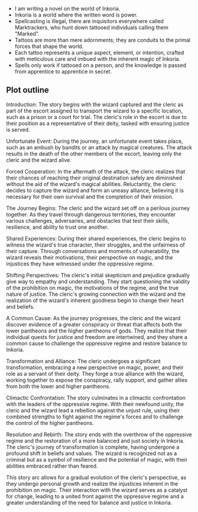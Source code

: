 - I am writing a novel on the world of Inkoria. 
- Inkoria is a world where the written word is power.
- Spellcasting is illegal, there are inquisitors everywhere called Marktrackers, who hunt down tattooed individuals calling them "Marked".
- Tattoos are more than mere adornments; they are conduits to the primal forces that shape the world. 
- Each tattoo represents a unique aspect, element, or intention, crafted with meticulous care and imbued with the inherent magic of Inkoria. 
- Spells only work if tattooed on a person, and the knowledge is passed from apprentice to apprentice in secret.

## Plot outline

Introduction: The story begins with the wizard captured and the cleric as part of the escort assigned to transport the wizard to a specific location, such as a prison or a court for trial. The cleric's role in the escort is due to their position as a representative of their deity, tasked with ensuring justice is served.

Unfortunate Event: During the journey, an unfortunate event takes place, such as an ambush by bandits or an attack by magical creatures. The attack results in the death of the other members of the escort, leaving only the cleric and the wizard alive.

Forced Cooperation: In the aftermath of the attack, the cleric realizes that their chances of reaching their original destination safely are diminished without the aid of the wizard's magical abilities. Reluctantly, the cleric decides to capture the wizard and form an uneasy alliance, believing it is necessary for their own survival and the completion of their mission.

The Journey Begins: The cleric and the wizard set off on a perilous journey together. As they travel through dangerous territories, they encounter various challenges, adversaries, and obstacles that test their skills, resilience, and ability to trust one another.

Shared Experiences: During their shared experiences, the cleric begins to witness the wizard's true character, their struggles, and the unfairness of their capture. Through conversations and moments of vulnerability, the wizard reveals their motivations, their perspective on magic, and the injustices they have witnessed under the oppressive regime.

Shifting Perspectives: The cleric's initial skepticism and prejudice gradually give way to empathy and understanding. They start questioning the validity of the prohibition on magic, the motivations of the regime, and the true nature of justice. The cleric's growing connection with the wizard and the realization of the wizard's inherent goodness begin to change their heart and beliefs.

A Common Cause: As the journey progresses, the cleric and the wizard discover evidence of a greater conspiracy or threat that affects both the lower pantheons and the higher pantheons of gods. They realize that their individual quests for justice and freedom are intertwined, and they share a common cause to challenge the oppressive regime and restore balance to Inkoria.

Transformation and Alliance: The cleric undergoes a significant transformation, embracing a new perspective on magic, power, and their role as a servant of their deity. They forge a true alliance with the wizard, working together to expose the conspiracy, rally support, and gather allies from both the lower and higher pantheons.

Climactic Confrontation: The story culminates in a climactic confrontation with the leaders of the oppressive regime. With their newfound unity, the cleric and the wizard lead a rebellion against the unjust rule, using their combined strengths to fight against the regime's forces and to challenge the control of the higher pantheons.

Resolution and Rebirth: The story ends with the overthrow of the oppressive regime and the restoration of a more balanced and just society in Inkoria. The cleric's journey of transformation is complete, having undergone a profound shift in beliefs and values. The wizard is recognized not as a criminal but as a symbol of resilience and the potential of magic, with their abilities embraced rather than feared.

This story arc allows for a gradual evolution of the cleric's perspective, as they undergo personal growth and realize the injustices inherent in the prohibition on magic. Their interaction with the wizard serves as a catalyst for change, leading to a united front against the oppressive regime and a greater understanding of the need for balance and justice in Inkoria.